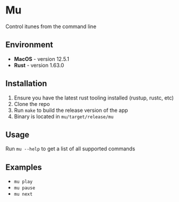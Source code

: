 # Mu

Control itunes from the command line

## Environment

* **MacOS** - version 12.5.1
* **Rust** - version 1.63.0

## Installation

1. Ensure you have the latest rust tooling installed (rustup, rustc, etc)
2. Clone the repo
3. Run `make` to build the release version of the app
4. Binary is located in `mu/target/release/mu`

## Usage

Run `mu --help` to get a list of all supported commands

## Examples

* `mu play`
* `mu pause`
* `mu next`